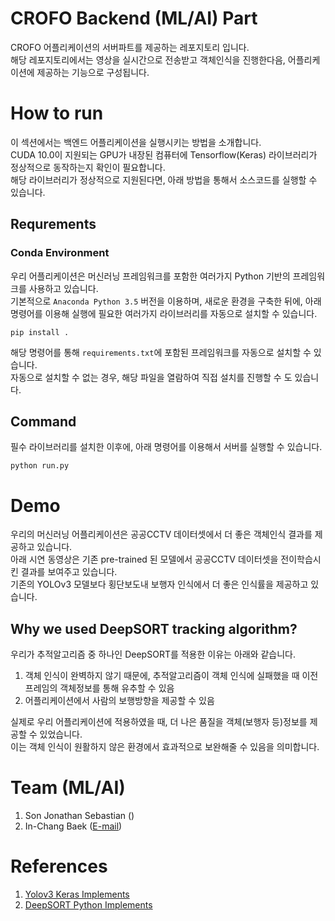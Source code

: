 # CROFO Backend (ML/AI) Part
CROFO 어플리케이션의 서버파트를 제공하는 레포지토리 입니다.  
해당 레포지토리에서는 영상을 실시간으로 전송받고 객체인식을 진행한다음, 어플리케이션에 제공하는 기능으로 구성됩니다.



# How to run
이 섹션에서는 백엔드 어플리케이션을 실행시키는 방법을 소개합니다.  
CUDA 10.0이 지원되는 GPU가 내장된 컴퓨터에 Tensorflow(Keras) 라이브러리가 정상적으로 동작하는지 확인이 필요합니다.  
해당 라이브러리가 정상적으로 지원된다면, 아래 방법을 통해서 소스코드를 실행할 수 있습니다.  

## Requrements
### Conda Environment
우리 어플리케이션은 머신러닝 프레임워크를 포함한 여러가지 Python 기반의 프레임워크를 사용하고 있습니다.  
기본적으로 `Anaconda Python 3.5` 버전을 이용하며, 새로운 환경을 구축한 뒤에, 아래 명령어를 이용해 실행에 필요한 여러가지 라이브러리를 자동으로 설치할 수 있습니다.
```shell script
pip install .
```
해당 명령어를 통해 `requirements.txt`에 포함된 프레임워크를 자동으로 설치할 수 있습니다.  
자동으로 설치할 수 없는 경우, 해당 파일을 열람하여 직접 설치를 진행할 수 도 있습니다.



## Command
필수 라이브러리를 설치한 이후에, 아래 명령어를 이용해서 서버를 실행할 수 있습니다.
```shell script
python run.py
```


# Demo
우리의 머신러닝 어플리케이션은 공공CCTV 데이터셋에서 더 좋은 객체인식 결과를 제공하고 있습니다.  
아래 시연 동영상은 기존 pre-trained 된 모델에서 공공CCTV 데이터셋을 전이학습시킨 결과를 보여주고 있습니다.  
기존의 YOLOv3 모델보다 횡단보도내 보행자 인식에서 더 좋은 인식률을 제공하고 있습니다.

## Why we used DeepSORT tracking algorithm?
우리가 추적알고리즘 중 하나인 DeepSORT를 적용한 이유는 아래와 같습니다.
1. 객체 인식이 완벽하지 않기 때문에, 추적알고리즘이 객체 인식에 실패했을 때 이전 프레임의 객체정보를 통해 유추할 수 있음
1. 어플리케이션에서 사람의 보행방향을 제공할 수 있음

실제로 우리 어플리케이션에 적용하였을 때, 더 나은 품질을 객체(보행자 등)정보를 제공할 수 있었습니다.  
이는 객체 인식이 원활하지 않은 환경에서 효과적으로 보완해줄 수 있음을 의미합니다.
# Team (ML/AI)
1. Son Jonathan Sebastian ()
1. In-Chang Baek ([E-mail](mailto:bic4907@gmail.com))


# References
1. [Yolov3 Keras Implements]()
1. [DeepSORT Python Implements]()